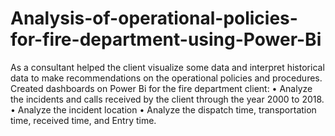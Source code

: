 # Analysis-of-operational-policies-for-fire-department-using-Power-Bi
As a consultant helped the client visualize some data and interpret historical data to make recommendations on the operational policies and procedures.
Created dashboards on Power Bi for the fire department client:
• Analyze the incidents and calls received by the client through the year 2000 to 2018.
• Analyze the incident location
• Analyze the dispatch time, transportation time, received time, and Entry time.

